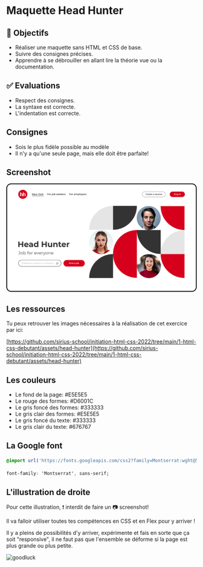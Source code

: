 # Maquette Head Hunter

## :memo: Objectifs

- Réaliser une maquette sans HTML et CSS de base.
- Suivre des consignes précises.
- Apprendre à se débrouiller en allant lire la théorie vue ou la documentation.

## :white_check_mark: Evaluations

- Respect des consignes.
- La syntaxe est correcte.
- L'indentation est correcte.

## Consignes

- Sois le plus fidèle possible au modèle
- Il n'y a qu'une seule page, mais elle doit être parfaite!

## Screenshot

![index](./img/21/HH.jpg)

## Les ressources

Tu peux retrouver les images nécessaires à la réalisation de cet exercice par ici:

[https://github.com/sirius-school/initiation-html-css-2022/tree/main/1-html-css-debutant/assets/head-hunter](https://github.com/sirius-school/initiation-html-css-2022/tree/main/1-html-css-debutant/assets/head-hunter)

## Les couleurs

- Le fond de la page: #E5E5E5
- Le rouge des formes: #D6001C
- Le gris foncé des formes: #333333
- Le gris clair des formes: #E5E5E5
- Le gris foncé du texte: #333333
- Le gris clair du texte: #676767

## La Google font

```css
@import url('https://fonts.googleapis.com/css2?family=Montserrat:wght@500;600;700&display=swap');

font-family: 'Montserrat', sans-serif;
```

## L'illustration de droite

Pour cette illustration, :exclamation: interdit de faire un :camera: screenshot!

Il va falloir utiliser toutes tes compétences en CSS et en Flex pour y arriver !

Il y a pleins de possibilités d'y arriver, expérimente et fais en sorte que ça soit "responsive", il ne faut pas que l'ensemble se déforme si la page est plus grande ou plus petite.

![goodluck](https://media.giphy.com/media/LsQpkOeqGS36jdJPN7/giphy.gif)